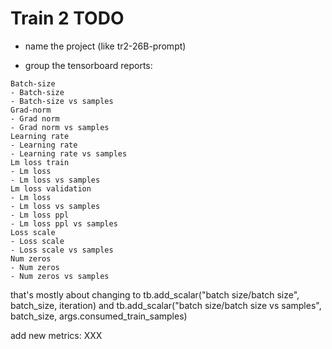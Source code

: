 # Train 2 TODO

- name the project (like tr2-26B-prompt)

- group the tensorboard reports:

```
Batch-size
- Batch-size
- Batch-size vs samples
Grad-norm
- Grad norm
- Grad norm vs samples
Learning rate
- Learning rate
- Learning rate vs samples
Lm loss train
- Lm loss
- Lm loss vs samples
Lm loss validation
- Lm loss
- Lm loss vs samples
- Lm loss ppl
- Lm loss ppl vs samples
Loss scale
- Loss scale
- Loss scale vs samples
Num zeros
- Num zeros
- Num zeros vs samples
```
that's mostly about changing to
tb.add_scalar("batch size/batch size", batch_size, iteration)
and tb.add_scalar("batch size/batch size vs samples", batch_size, args.consumed_train_samples)

add new metrics: XXX
